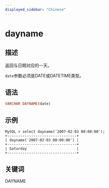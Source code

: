 ```yaml
---
displayed_sidebar: "Chinese"
---
```


# dayname

## 描述

返回与日期对应的一天。

`date`参数必须是DATE或DATETIME类型。

## 语法

```Haskell
VARCHAR DAYNAME(date)
```

## 示例

```Plain Text
MySQL > select dayname('2007-02-03 00:00:00');
+--------------------------------+
| dayname('2007-02-03 00:00:00') |
+--------------------------------+
| Saturday                       |
+--------------------------------+
```

## 关键词

DAYNAME